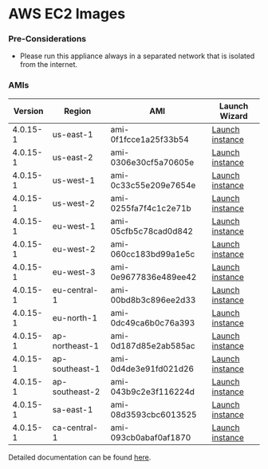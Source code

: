 AWS EC2 Images
==============

### Pre-Considerations

  * Please run this appliance always in a separated network that is isolated from the internet.

### AMIs

| Version   | Region         | AMI                   | Launch Wizard                                                                                                                      |
| --------- | --------       | -----                 | -------------                                                                                                                      |
| 4.0.15-1     | us-east-1      | ami-0f1fcce1a25f33b54 | [Launch instance](https://console.aws.amazon.com/ec2/v2/home?region=us-east-1#LaunchInstanceWizard:ami=ami-0f1fcce1a25f33b54)      |
| 4.0.15-1     | us-east-2      | ami-0306e30cf5a70605e | [Launch instance](https://console.aws.amazon.com/ec2/v2/home?region=us-east-2#LaunchInstanceWizard:ami=ami-0306e30cf5a70605e)      |
| 4.0.15-1     | us-west-1      | ami-0c33c55e209e7654e | [Launch instance](https://console.aws.amazon.com/ec2/v2/home?region=us-west-1#LaunchInstanceWizard:ami=ami-0c33c55e209e7654e)      |
| 4.0.15-1     | us-west-2      | ami-0255fa7f4c1c2e71b | [Launch instance](https://console.aws.amazon.com/ec2/v2/home?region=us-west-2#LaunchInstanceWizard:ami=ami-0255fa7f4c1c2e71b)      |
| 4.0.15-1     | eu-west-1      | ami-05cfb5c78cad0d842 | [Launch instance](https://console.aws.amazon.com/ec2/v2/home?region=eu-west-1#LaunchInstanceWizard:ami=ami-05cfb5c78cad0d842)      |
| 4.0.15-1     | eu-west-2      | ami-060cc183bd99a1e5c | [Launch instance](https://console.aws.amazon.com/ec2/v2/home?region=eu-west-2#LaunchInstanceWizard:ami=ami-060cc183bd99a1e5c)      |
| 4.0.15-1     | eu-west-3      | ami-0e9677836e489ee42 | [Launch instance](https://console.aws.amazon.com/ec2/v2/home?region=eu-west-3#LaunchInstanceWizard:ami=ami-0e9677836e489ee42)      |
| 4.0.15-1     | eu-central-1   | ami-00bd8b3c896ee2d33 | [Launch instance](https://console.aws.amazon.com/ec2/v2/home?region=eu-central-1#LaunchInstanceWizard:ami=ami-00bd8b3c896ee2d33)   |
| 4.0.15-1     | eu-north-1   | ami-0dc49ca6b0c76a393 | [Launch instance](https://console.aws.amazon.com/ec2/v2/home?region=eu-north-1#LaunchInstanceWizard:ami=ami-0dc49ca6b0c76a393)   |
| 4.0.15-1     | ap-northeast-1 | ami-0d187d85e2ab585ac | [Launch instance](https://console.aws.amazon.com/ec2/v2/home?region=ap-northeast-1#LaunchInstanceWizard:ami=ami-0d187d85e2ab585ac) |
| 4.0.15-1     | ap-southeast-1 | ami-0d4de3e91fd021d26 | [Launch instance](https://console.aws.amazon.com/ec2/v2/home?region=ap-southeast-1#LaunchInstanceWizard:ami=ami-0d4de3e91fd021d26) |
| 4.0.15-1     | ap-southeast-2 | ami-043b9c2e3f116224d | [Launch instance](https://console.aws.amazon.com/ec2/v2/home?region=ap-southeast-2#LaunchInstanceWizard:ami=ami-043b9c2e3f116224d) |
| 4.0.15-1     | sa-east-1      | ami-08d3593cbc6013525 | [Launch instance](https://console.aws.amazon.com/ec2/v2/home?region=sa-east-1#LaunchInstanceWizard:ami=ami-08d3593cbc6013525)      |
| 4.0.15-1     | ca-central-1   | ami-093cb0abaf0af1870 | [Launch instance](https://console.aws.amazon.com/ec2/v2/home?region=ca-central-1#LaunchInstanceWizard:ami=ami-093cb0abaf0af1870)   |

Detailed documentation can be found [here](http://docs.graylog.org/en/3.2/pages/installation/aws.html).
